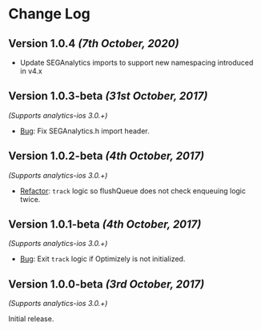 Change Log
==========
Version 1.0.4 *(7th October, 2020)*
-------------------------------------------
* Update SEGAnalytics imports to support new namespacing introduced in v4.x

Version 1.0.3-beta *(31st October, 2017)*
-------------------------------------------
*(Supports analytics-ios 3.0.+)*

* [Bug](https://github.com/segment-integrations/analytics-ios-integration-optimizely-x/pull/6): Fix SEGAnalytics.h import header.

Version 1.0.2-beta *(4th October, 2017)*
-------------------------------------------
*(Supports analytics-ios 3.0.+)*

* [Refactor](https://github.com/segment-integrations/analytics-ios-integration-optimizely-x/commit/f21dcaba9c81297241d05d384e68ceef6b871495): `track` logic so flushQueue does not check enqueuing logic twice.

Version 1.0.1-beta *(4th October, 2017)*
-------------------------------------------
*(Supports analytics-ios 3.0.+)*

* [Bug](https://github.com/segment-integrations/analytics-ios-integration-optimizely-x/commit/402ce02fa328d47ba3cca26632cecc7c406253ae): Exit `track` logic if Optimizely is not initialized.  

Version 1.0.0-beta *(3rd October, 2017)*
-------------------------------------------
*(Supports analytics-ios 3.0.+)*

Initial release.
